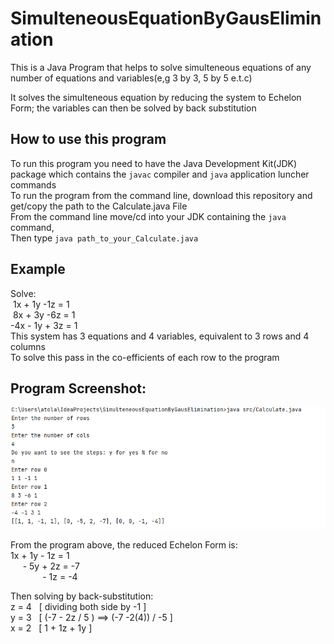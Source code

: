 # SimulteneousEquationByGausElimination
This is a Java Program that helps to solve simulteneous equations of any number of equations and variables(e,g 3 by 3, 5 by 5 e.t.c)

It solves the simulteneous equation by reducing the system to Echelon Form; the variables can then be solved by back substitution

## How to use this program
To run this program you need to have the Java Development Kit(JDK) package which contains the ```javac``` compiler and ```java``` application luncher commands<br>
To run the program from the command line, download this repository and get/copy the path to the Calculate.java File<br>
From the command line move/cd into your JDK containing the ```java``` command, <br>
Then type ```java path_to_your_Calculate.java```


## Example<br>
Solve:<br>
&nbsp;1x + 1y -1z = 1<br>
&nbsp;8x + 3y -6z = 1<br>
-4x - 1y + 3z = 1<br>
This system has 3 equations and 4 variables, equivalent to 3 rows and 4 columns<br>
To solve this pass in the co-efficients of each row to the program<br>
## Program Screenshot:
<img src="/SolvingSimulteneousEquation.png">

From the program above, the reduced Echelon Form is:<br>
1x + 1y - 1z =  1<br>
&nbsp;&nbsp;&nbsp;&nbsp;&nbsp;- 5y + 2z = -7<br>
&nbsp;&nbsp;&nbsp;&nbsp;&nbsp; &nbsp; &nbsp; &nbsp; &nbsp;- 1z = -4<br>
       
Then solving by back-substitution:<br>
z = 4 &nbsp;&nbsp;[ dividing both side by -1 ]<br>
y = 3 &nbsp;&nbsp;[ (-7 - 2z / 5 ) ==> (-7 -2(4)) / -5 ]<br>
x = 2 &nbsp;&nbsp;[ 1 + 1z + 1y ]<br>
